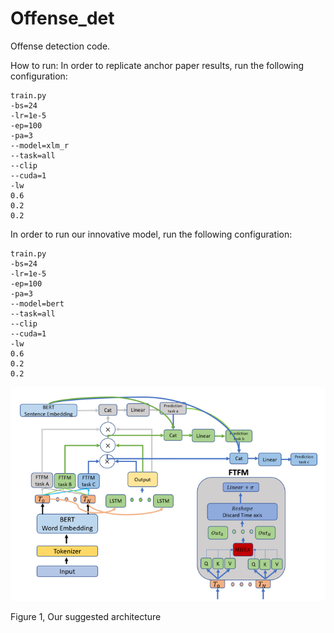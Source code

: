 # Offense_det
Offense detection code.

How to run:
In order to replicate anchor paper results, run the following configuration: 
```
train.py 
-bs=24
-lr=1e-5
-ep=100
-pa=3
--model=xlm_r
--task=all
--clip
--cuda=1
-lw
0.6
0.2
0.2
``` 
In order to run our innovative model, run the following configuration: 
```
train.py 
-bs=24
-lr=1e-5
-ep=100
-pa=3
--model=bert
--task=all
--clip
--cuda=1
-lw
0.6
0.2
0.2
``` 
![alt text](https://github.com/YuvalBecker/Offense_det/blob/main/model_arch.png)

Figure 1, Our suggested architecture 
